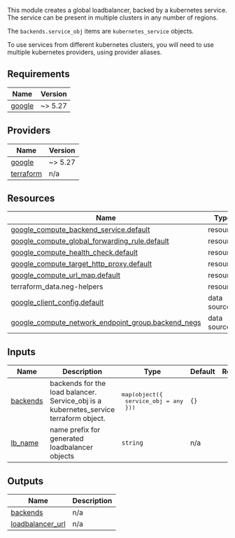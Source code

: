 <!-- BEGIN_TF_DOCS -->
This module creates a global loadbalancer, backed by a kubernetes service.
The service can be present in multiple clusters in any number of regions.

The `backends.service_obj` items are `kubernetes_service` objects.

To use services from different kubernetes clusters, you will need to use
multiple kubernetes providers, using provider aliases.

## Requirements

| Name | Version |
|------|---------|
| <a name="requirement_google"></a> [google](#requirement\_google) | ~> 5.27 |

## Providers

| Name | Version |
|------|---------|
| <a name="provider_google"></a> [google](#provider\_google) | ~> 5.27 |
| <a name="provider_terraform"></a> [terraform](#provider\_terraform) | n/a |

## Resources

| Name | Type |
|------|------|
| [google_compute_backend_service.default](https://registry.terraform.io/providers/hashicorp/google/latest/docs/resources/compute_backend_service) | resource |
| [google_compute_global_forwarding_rule.default](https://registry.terraform.io/providers/hashicorp/google/latest/docs/resources/compute_global_forwarding_rule) | resource |
| [google_compute_health_check.default](https://registry.terraform.io/providers/hashicorp/google/latest/docs/resources/compute_health_check) | resource |
| [google_compute_target_http_proxy.default](https://registry.terraform.io/providers/hashicorp/google/latest/docs/resources/compute_target_http_proxy) | resource |
| [google_compute_url_map.default](https://registry.terraform.io/providers/hashicorp/google/latest/docs/resources/compute_url_map) | resource |
| terraform_data.neg-helpers | resource |
| [google_client_config.default](https://registry.terraform.io/providers/hashicorp/google/latest/docs/data-sources/client_config) | data source |
| [google_compute_network_endpoint_group.backend_negs](https://registry.terraform.io/providers/hashicorp/google/latest/docs/data-sources/compute_network_endpoint_group) | data source |

## Inputs

| Name | Description | Type | Default | Required |
|------|-------------|------|---------|:--------:|
| <a name="input_backends"></a> [backends](#input\_backends) | backends for the load balancer. Service\_obj is a kubernetes\_service terraform object. | <pre>map(object({<br>    service_obj = any<br>  }))</pre> | `{}` | no |
| <a name="input_lb_name"></a> [lb\_name](#input\_lb\_name) | name prefix for generated loadbalancer objects | `string` | n/a | yes |

## Outputs

| Name | Description |
|------|-------------|
| <a name="output_backends"></a> [backends](#output\_backends) | n/a |
| <a name="output_loadbalancer_url"></a> [loadbalancer\_url](#output\_loadbalancer\_url) | n/a |
<!-- END_TF_DOCS -->
